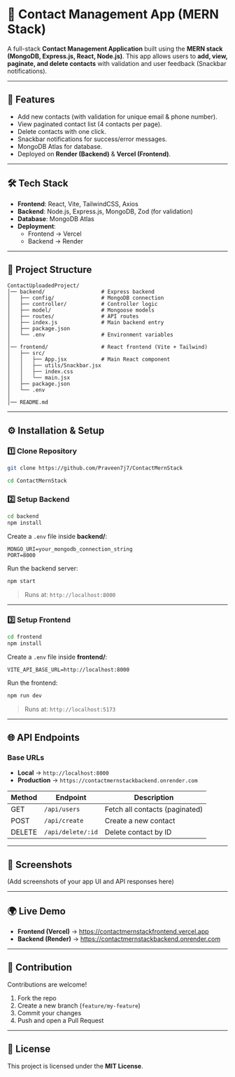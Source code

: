 # 📇 Contact Management App (MERN Stack)

A full-stack **Contact Management Application** built using the **MERN stack (MongoDB, Express.js, React, Node.js)**.
This app allows users to **add, view, paginate, and delete contacts** with validation and user feedback (Snackbar notifications).

---

## 🚀 Features

* Add new contacts (with validation for unique email & phone number).
* View paginated contact list (4 contacts per page).
* Delete contacts with one click.
* Snackbar notifications for success/error messages.
* MongoDB Atlas for database.
* Deployed on **Render (Backend)** & **Vercel (Frontend)**.

---

## 🛠️ Tech Stack

* **Frontend**: React, Vite, TailwindCSS, Axios
* **Backend**: Node.js, Express.js, MongoDB, Zod (for validation)
* **Database**: MongoDB Atlas
* **Deployment**:
  * Frontend → Vercel
  * Backend → Render

---

## 📂 Project Structure

```
ContactUploadedProject/
│── backend/                  # Express backend
│   ├── config/               # MongoDB connection
│   ├── controller/           # Controller logic
│   ├── model/                # Mongoose models
│   ├── routes/               # API routes
│   ├── index.js              # Main backend entry
│   ├── package.json
│   └── .env                  # Environment variables
│
│── frontend/                 # React frontend (Vite + Tailwind)
│   ├── src/
│   │   ├── App.jsx           # Main React component
│   │   ├── utils/Snackbar.jsx
│   │   ├── index.css
│   │   └── main.jsx
│   ├── package.json
│   └── .env
│
│── README.md
```

---

## ⚙️ Installation & Setup

### 1️⃣ Clone Repository

```bash
git clone https://github.com/Praveen7j7/ContactMernStack

cd ContactMernStack
```

### 2️⃣ Setup Backend

```bash
cd backend
npm install
```

Create a `.env` file inside **backend/**:

```env
MONGO_URI=your_mongodb_connection_string
PORT=8000
```

Run the backend server:

```bash
npm start
```

> Runs at: `http://localhost:8000`

---

### 3️⃣ Setup Frontend

```bash
cd frontend
npm install
```

Create a `.env` file inside **frontend/**:

```env
VITE_API_BASE_URL=http://localhost:8000
```

Run the frontend:

```bash
npm run dev
```

> Runs at: `http://localhost:5173`

---

## 🌐 API Endpoints

### Base URLs

* **Local** → `http://localhost:8000`
* **Production** → `https://contactmernstackbackend.onrender.com`

| Method | Endpoint          | Description                    |
| ------ | ----------------- | ------------------------------ |
| GET    | `/api/users`      | Fetch all contacts (paginated) |
| POST   | `/api/create`     | Create a new contact           |
| DELETE | `/api/delete/:id` | Delete contact by ID           |

---

## 📸 Screenshots

(Add screenshots of your app UI and API responses here)

---

## 🌍 Live Demo

* **Frontend (Vercel)** → https://contactmernstackfrontend.vercel.app
* **Backend (Render)** → https://contactmernstackbackend.onrender.com

---

## 🤝 Contribution

Contributions are welcome!

1. Fork the repo
2. Create a new branch (`feature/my-feature`)
3. Commit your changes
4. Push and open a Pull Request

---

## 📜 License

This project is licensed under the **MIT License**.
